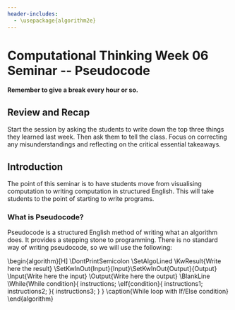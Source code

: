 ```yaml
---
header-includes:
  - \usepackage{algorithm2e}
---
```


# Computational Thinking Week 06 Seminar -- Pseudocode

**Remember to give a break every hour or so.**

## Review and Recap

Start the session by asking the students to write down the top three things they learned last week. Then ask them to tell the class. Focus on correcting any misunderstandings and reflecting on the critical essential takeaways.

## Introduction

The point of this seminar is to have students move from visualising computation to writing computation in structured English. This will take students to the point of starting to write programs.

### What is Pseudocode?

Pseudocode is a structured English method of writing what an algorithm does. It provides a stepping stone to programming. There is no standard way of writing pseudocode, so we will use the following:

\begin{algorithm}[H]
\DontPrintSemicolon
\SetAlgoLined
\KwResult{Write here the result}
\SetKwInOut{Input}{Input}\SetKwInOut{Output}{Output}
\Input{Write here the input}
\Output{Write here the output}
\BlankLine
\While{While condition}{
    instructions\;
    \eIf{condition}{
        instructions1\;
        instructions2\;
    }{
        instructions3\;
    }
}
\caption{While loop with If/Else condition}
\end{algorithm} 